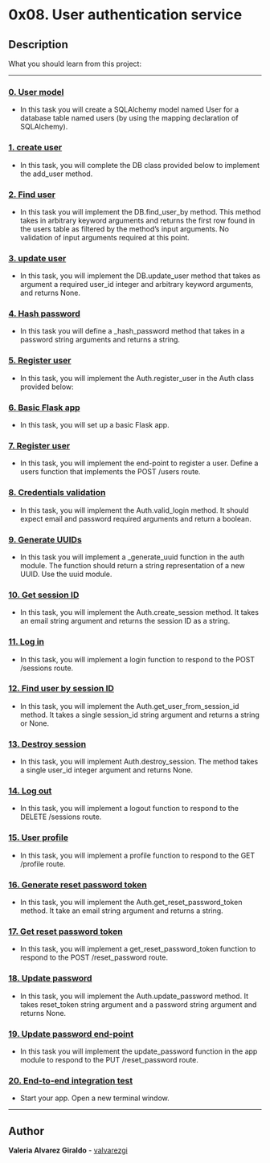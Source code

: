 # 0x08. User authentication service

## Description

What you should learn from this project:

---

### [0. User model](./user.py)

* In this task you will create a SQLAlchemy model named User for a database table named users (by using the mapping declaration of SQLAlchemy).

### [1. create user](./db.py)

* In this task, you will complete the DB class provided below to implement the add_user method.

### [2. Find user](./db.py)

* In this task you will implement the DB.find_user_by method. This method takes in arbitrary keyword arguments and returns the first row found in the users table as filtered by the method’s input arguments. No validation of input arguments required at this point.

### [3. update user](./db.py)

* In this task, you will implement the DB.update_user method that takes as argument a required user_id integer and arbitrary keyword arguments, and returns None.

### [4. Hash password](./auth.py)

* In this task you will define a _hash_password method that takes in a password string arguments and returns a string.

### [5. Register user](./auth.py)

* In this task, you will implement the Auth.register_user in the Auth class provided below:

### [6. Basic Flask app](./app.py)

* In this task, you will set up a basic Flask app.

### [7. Register user](./app.py)

* In this task, you will implement the end-point to register a user. Define a users function that implements the POST /users route.

### [8. Credentials validation](./auth.py)

* In this task, you will implement the Auth.valid_login method. It should expect email and password required arguments and return a boolean.

### [9. Generate UUIDs](./auth.py)

* In this task you will implement a _generate_uuid function in the auth module. The function should return a string representation of a new UUID. Use the uuid module.

### [10. Get session ID](./auth.py)

* In this task, you will implement the Auth.create_session method. It takes an email string argument and returns the session ID as a string.

### [11. Log in](./app.py)

* In this task, you will implement a login function to respond to the POST /sessions route.

### [12. Find user by session ID](./auth.py)

* In this task, you will implement the Auth.get_user_from_session_id method. It takes a single session_id string argument and returns a string or None.

### [13. Destroy session](./auth.py)

* In this task, you will implement Auth.destroy_session. The method takes a single user_id integer argument and returns None.

### [14. Log out](./app.py)

* In this task, you will implement a logout function to respond to the DELETE /sessions route.

### [15. User profile](./app.py)

* In this task, you will implement a profile function to respond to the GET /profile route.

### [16. Generate reset password token](./auth.py)

* In this task, you will implement the Auth.get_reset_password_token method. It take an email string argument and returns a string.

### [17. Get reset password token](./app.py)

* In this task, you will implement a get_reset_password_token function to respond to the POST /reset_password route.

### [18. Update password](./auth.py)

* In this task, you will implement the Auth.update_password method. It takes reset_token string argument and a password string argument and returns None.

### [19. Update password end-point](./app.py)

* In this task you will implement the update_password function in the app module to respond to the PUT /reset_password route.

### [20. End-to-end integration test](./main.py)

* Start your app. Open a new terminal window.

---

## Author

**Valeria Alvarez Giraldo** - [valvarezgi](https://github.com/valvarezgi)